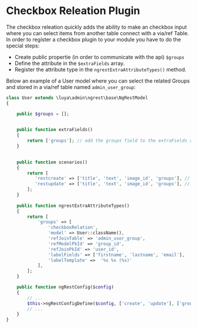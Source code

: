 # Checkbox Releation Plugin

The checkbox releation quickly adds the ability to make an checkbox input where you can select items from another table connect with a via/ref Table. In order to register a checkbox plugin to your module you have to do the special steps:

+ Create public propertie (in order to communicate with the api) `$groups`
+ Define the attribute in the `$extraFields` array.
+ Register the attribute type in the `ngrestExtraAttributeTypes()` method.

Below an example of a User model where you can select the related Groups and stored in a via/ref table named `admin_user_group`:

```php
class User extends \luya\admin\ngrest\base\NgRestModel
{    

    public $groups = [];
    

    public function extraFields()
    {
        return ['groups']; // add the groups field to the extraFields of this active record
    }
    

    public function scenarios()
    {
        return [
           'restcreate' => ['title', 'text', 'image_id', 'groups'], // add the extraField to the safe attributes
           'restupdate' => ['title', 'text', 'image_id', 'groups'], // add the extraField to the safe attributes
        ];
    }
    
    public function ngrestExtraAttributeTypes()
    {
        return [
            'groups' => [
                'checkboxRelation',
                'model' => User::className(),
                'refJoinTable' => 'admin_user_group',
                'refModelPkId' => 'group_id',
                'refJoinPkId' => 'user_id',
                'labelFields' => ['firstname', 'lastname', 'email'],
                'labelTemplate' =>  '%s %s (%s)'
            ],
        ];
    }

    public function ngRestConfig($config)
    {
        // ...
        $this->ngRestConfigDefine($config, ['create', 'update'], ['groups']);
        // ...
    }
}
```